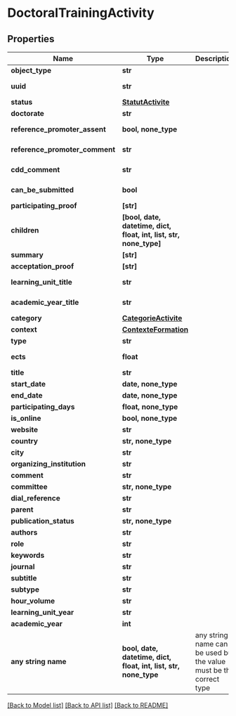 # DoctoralTrainingActivity


## Properties
Name | Type | Description | Notes
------------ | ------------- | ------------- | -------------
**object_type** | **str** |  | 
**uuid** | **str** |  | [optional] [readonly] 
**status** | [**StatutActivite**](StatutActivite.md) |  | [optional] 
**doctorate** | **str** |  | [optional] 
**reference_promoter_assent** | **bool, none_type** |  | [optional] [readonly] 
**reference_promoter_comment** | **str** |  | [optional] [readonly] 
**cdd_comment** | **str** |  | [optional] [readonly] 
**can_be_submitted** | **bool** |  | [optional] [readonly] 
**participating_proof** | **[str]** |  | [optional] 
**children** | **[bool, date, datetime, dict, float, int, list, str, none_type]** |  | [optional] [readonly] 
**summary** | **[str]** |  | [optional] 
**acceptation_proof** | **[str]** |  | [optional] 
**learning_unit_title** | **str** |  | [optional] [readonly] 
**academic_year_title** | **str** |  | [optional] [readonly] 
**category** | [**CategorieActivite**](CategorieActivite.md) |  | [optional] 
**context** | [**ContexteFormation**](ContexteFormation.md) |  | [optional] 
**type** | **str** |  | [optional] 
**ects** | **float** |  | [optional] [readonly] 
**title** | **str** |  | [optional] 
**start_date** | **date, none_type** |  | [optional] 
**end_date** | **date, none_type** |  | [optional] 
**participating_days** | **float, none_type** |  | [optional] 
**is_online** | **bool, none_type** |  | [optional] 
**website** | **str** |  | [optional] 
**country** | **str, none_type** |  | [optional] 
**city** | **str** |  | [optional] 
**organizing_institution** | **str** |  | [optional] 
**comment** | **str** |  | [optional] 
**committee** | **str, none_type** |  | [optional] 
**dial_reference** | **str** |  | [optional] 
**parent** | **str** |  | [optional] 
**publication_status** | **str, none_type** |  | [optional] 
**authors** | **str** |  | [optional] 
**role** | **str** |  | [optional] 
**keywords** | **str** |  | [optional] 
**journal** | **str** |  | [optional] 
**subtitle** | **str** |  | [optional] 
**subtype** | **str** |  | [optional] 
**hour_volume** | **str** |  | [optional] 
**learning_unit_year** | **str** |  | [optional] 
**academic_year** | **int** |  | [optional] 
**any string name** | **bool, date, datetime, dict, float, int, list, str, none_type** | any string name can be used but the value must be the correct type | [optional]

[[Back to Model list]](../README.md#documentation-for-models) [[Back to API list]](../README.md#documentation-for-api-endpoints) [[Back to README]](../README.md)


